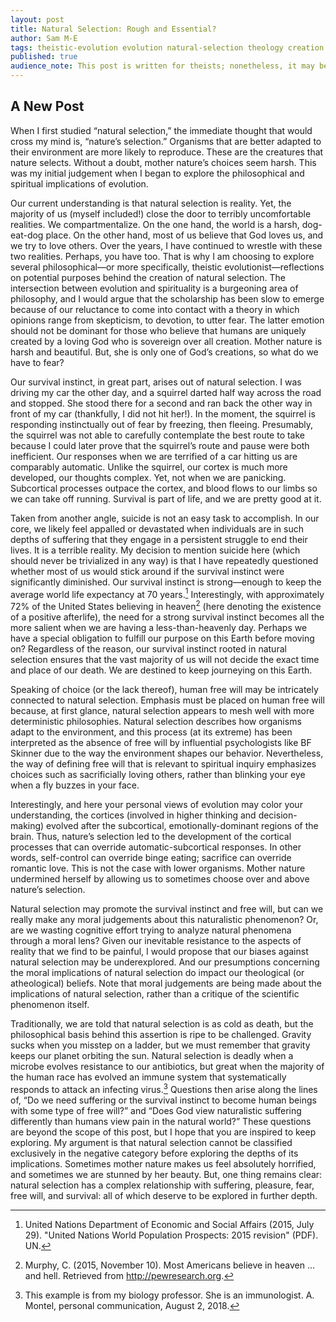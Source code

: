 ```yaml
---
layout: post
title: Natural Selection: Rough and Essential?
author: Sam M-E
tags: theistic-evolution evolution natural-selection theology creation 
published: true
audience_note: This post is written for theists; nonetheless, it may be helpful for anyone who has wrestled with evolution and spirituality. 
---
```

## A New Post

When I first studied “natural selection,” the immediate thought that would cross my mind is, “nature’s selection.” Organisms that are better adapted to their environment are more likely to reproduce. These are the creatures that nature selects. Without a doubt, mother nature’s choices seem harsh. This was my initial judgement when I began to explore the philosophical and spiritual implications of evolution. 

Our current understanding is that natural selection is reality. Yet, the majority of us (myself included!) close the door to terribly uncomfortable realities. We compartmentalize. On the one hand, the world is a harsh, dog-eat-dog place. On the other hand, most of us believe that God loves us, and we try to love others. Over the years, I have continued to wrestle with these two realities. Perhaps, you have too. That is why I am choosing to explore several philosophical—or more specifically, theistic evolutionist—reflections on potential purposes behind the creation of natural selection. The intersection between evolution and spirituality is a burgeoning area of philosophy, and I would argue that the scholarship has been slow to emerge because of our reluctance to come into contact with a theory in which opinions range from skepticism, to devotion, to utter fear. The latter emotion should not be dominant for those who believe that humans are uniquely created by a loving God who is sovereign over all creation. Mother nature is harsh and beautiful. But, she is only one of God’s creations, so what do we have to fear?

Our survival instinct, in great part, arises out of natural selection. I was driving my car the other day, and a squirrel darted half way across the road and stopped. She stood there for a second and ran back the other way in front of my car (thankfully, I did not hit her!). In the moment, the squirrel is responding instinctually out of fear by freezing, then fleeing. Presumably, the squirrel was not able to carefully contemplate the best route to take because I could later prove that the squirrel’s route and pause were both inefficient. Our responses when we are terrified of a car hitting us are comparably automatic. Unlike the squirrel, our cortex is much more developed, our thoughts complex. Yet, not when we are panicking. Subcortical processes outpace the cortex, and blood flows to our limbs so we can take off running. Survival is part of life, and we are pretty good at it. 

Taken from another angle, suicide is not an easy task to accomplish. In our core, we likely feel appalled or devastated when individuals are in such depths of suffering that they engage in a persistent struggle to end their lives. It is a terrible reality. My decision to mention suicide here (which should never be trivialized in any way) is that I have repeatedly questioned whether most of us would stick around if the survival instinct were significantly diminished. Our survival instinct is strong—enough to keep the average world life expectancy at 70 years.[^1] Interestingly, with approximately 72% of the United States believing in heaven[^2] (here denoting the existence of a positive afterlife), the need for a strong survival instinct becomes all the more salient when we are having a less-than-heavenly day. Perhaps we have a special obligation to fulfill our purpose on this Earth before moving on? Regardless of the reason, our survival instinct rooted in natural selection ensures that the vast majority of us will not decide the exact time and place of our death. We are destined to keep journeying on this Earth.

Speaking of choice (or the lack thereof), human free will may be intricately connected to natural selection. Emphasis must be placed on human free will because, at first glance, natural selection appears to mesh well with more deterministic philosophies. Natural selection describes how organisms adapt to the environment, and this process (at its extreme) has been interpreted as the absence of free will by influential psychologists like BF Skinner due to the way the environment shapes our behavior. Nevertheless, the way of defining free will that is relevant to spiritual inquiry emphasizes choices such as sacrificially loving others, rather than blinking your eye when a fly buzzes in your face.

Interestingly, and here your personal views of evolution may color your understanding, the cortices (involved in higher thinking and decision-making) evolved after the subcortical, emotionally-dominant regions of the brain. Thus, nature’s selection led to the development of the cortical processes that can override automatic-subcortical responses. In other words, self-control can override binge eating; sacrifice can override romantic love. This is not the case with lower organisms. Mother nature undermined herself by allowing us to sometimes choose over and above nature’s selection. 

Natural selection may promote the survival instinct and free will, but can we really make any moral judgements about this naturalistic phenomenon? Or, are we wasting cognitive effort trying to analyze natural phenomena through a moral lens? Given our inevitable resistance to the aspects of reality that we find to be painful, I would propose that our biases against natural selection may be underexplored. And our presumptions concerning the moral implications of natural selection do impact our theological (or atheological) beliefs. Note that moral judgements are being made about the implications of natural selection, rather than a critique of the scientific phenomenon itself.

Traditionally, we are told that natural selection is as cold as death, but the philosophical basis behind this assertion is ripe to be challenged. Gravity sucks when you misstep on a ladder, but we must remember that gravity keeps our planet orbiting the sun. Natural selection is deadly when a microbe evolves resistance to our antibiotics, but great when the majority of the human race has evolved an immune system that systematically responds to attack an infecting virus.[^3] Questions then arise along the lines of, “Do we need suffering or the survival instinct to become human beings with some type of free will?” and “Does God view naturalistic suffering differently than humans view pain in the natural world?” These questions are beyond the scope of this post, but I hope that you are inspired to keep exploring. My argument is that natural selection cannot be classified exclusively in the negative category before exploring the depths of its implications. Sometimes mother nature makes us feel absolutely horrified, and sometimes we are stunned by her beauty. But, one thing remains clear: natural selection has a complex relationship with suffering, pleasure, fear, free will, and survival: all of which deserve to be explored in further depth.  



[^1]:
	United Nations Department of Economic and Social Affairs (2015, July 29). "United Nations World Population Prospects: 2015 revision" (PDF). UN.

[^2]:
	Murphy, C. (2015, November 10). Most Americans believe in heaven … and hell. Retrieved from http://pewresearch.org. 

[^3]:
	This example is from my biology professor. She is an immunologist. A. Montel, personal communication, August 2, 2018.
